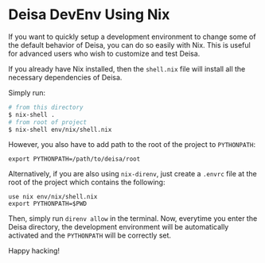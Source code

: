 # Deisa DevEnv Using Nix

If you want to quickly setup a development environment to change some of the default behavior of 
Deisa, you can do so easily with Nix. This is useful for advanced users who wish to customize and 
test Deisa. 

If you already have Nix installed, then the `shell.nix` file will install all the necessary 
dependencies of Deisa.

Simply run: 
```bash
# from this directory 
$ nix-shell .
# from root of project
$ nix-shell env/nix/shell.nix
``` 
However, you also have to add path to the root of the project to `PYTHONPATH`:
```
export PYTHONPATH=/path/to/deisa/root
```
Alternatively, if you are also using `nix-direnv`, just create a `.envrc` file at the root of the 
project which contains the following:
```
use nix env/nix/shell.nix
export PYTHONPATH=$PWD
```
Then, simply run `direnv allow` in the terminal. Now, everytime you enter the Deisa directory, the 
development environment will be automatically activated and the `PYTHONPATH` will be correctly set.

Happy hacking!
